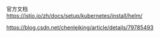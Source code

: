 官方文档  
https://istio.io/zh/docs/setup/kubernetes/install/helm/  

https://blog.csdn.net/chenleiking/article/details/79785493  
